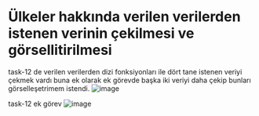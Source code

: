 # Ülkeler hakkında verilen verilerden istenen verinin çekilmesi ve görsellitirilmesi
task-12 de verilen verilerden dizi fonksiyonları ile dört tane istenen veriyi çekmek vardı buna ek olarak ek görevde başka iki veriyi daha çekip bunları görselleşetrimem istendi.
![image](https://user-images.githubusercontent.com/98785023/219688048-8be4f403-bde6-4271-929a-e907fef42e60.png)

task-12 ek görev
![image](https://user-images.githubusercontent.com/98785023/219687333-f7dc7b9f-f361-4b1b-a002-db58b295dc60.png)
